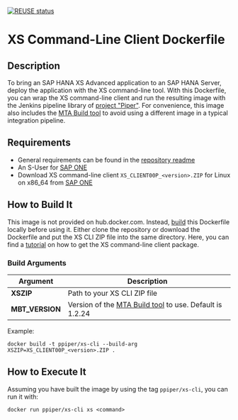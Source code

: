 [![REUSE status](https://api.reuse.software/badge/github.com/SAP/devops-docker-xs-cli)](https://api.reuse.software/info/github.com/SAP/devops-docker-xs-cli)

# XS Command-Line Client Dockerfile
## Description
To bring an SAP HANA XS Advanced application to an SAP HANA Server, deploy the application with the XS command-line tool. 
With this Dockerfile, you can wrap the XS command-line client and run the resulting image with the Jenkins pipeline library of [project "Piper"][piper]. For convenience, this image also includes the [MTA Build tool](https://github.com/SAP/cloud-mta-build-tool) to avoid using a different image in a typical integration pipeline.


## Requirements
* General requirements can be found in the [repository readme][general]
* An S-User for [SAP ONE][sapone]
* Download XS command-line client ```XS_CLIENT00P_<version>.ZIP``` for Linux on x86_64 from [SAP ONE][sapone]

## How to Build It

This image is not provided on hub.docker.com. Instead, [build][dockerbuild] this Dockerfile locally before using it. Either clone the repository or download the Dockerfile and put the XS CLI ZIP file into the same directory. Here, you can find a [tutorial][xsclient] on how to get the XS command-line client package.

### Build Arguments
| Argument | Description |
| ---------| ------------|
| **XSZIP** | Path to your XS CLI ZIP file |
| **MBT_VERSION** | Version of the [MTA Build tool](https://github.com/SAP/cloud-mta-build-tool) to use. Default is 1.2.24 |

Example:
```
docker build -t ppiper/xs-cli --build-arg XSZIP=XS_CLIENT00P_<version>.ZIP .
```

## How to Execute It
Assuming you have built the image by using the tag `ppiper/xs-cli`, you can run it with:

```
docker run ppiper/xs-cli xs <command>
```


[piper]: https://sap.github.io/jenkins-library/
[xsclient]: https://developers.sap.com/germany/tutorials/hxe-ua-install-xs-xli-client.html
[sapone]: https://launchpad.support.sap.com/
[general]: https://github.com/SAP/devops-docker-images/blob/master/README.md
[dockerbuild]: https://docs.docker.com/engine/reference/commandline/build/
[dockerbuildadd]: https://docs.docker.com/engine/reference/builder/#add
